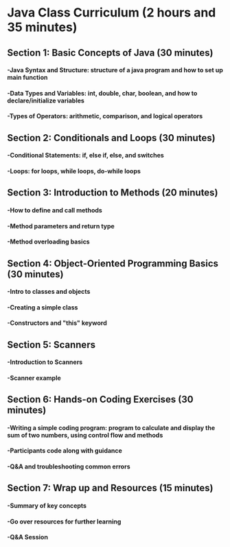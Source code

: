 # Java Class Curriculum (2 hours and 35 minutes)
## Section 1: Basic Concepts of Java (30 minutes)
#### -Java Syntax and Structure: structure of a java program and how to set up main function
#### -Data Types and Variables: int, double, char, boolean, and how to declare/initialize variables 
#### -Types of Operators: arithmetic, comparison, and logical operators
## Section 2: Conditionals and Loops (30 minutes)
#### -Conditional Statements: if, else if, else, and switches 
#### -Loops: for loops, while loops, do-while loops
## Section 3: Introduction to Methods (20 minutes)
#### -How to define and call methods 
#### -Method parameters and return type
#### -Method overloading basics
## Section 4: Object-Oriented Programming Basics (30 minutes)
#### -Intro to classes and objects
#### -Creating a simple class
#### -Constructors and "this" keyword
## Section 5: Scanners
#### -Introduction to Scanners
#### -Scanner example
## Section 6: Hands-on Coding Exercises (30 minutes)
#### -Writing a simple coding program: program to calculate and display the sum of two numbers, using control flow and methods
#### -Participants code along with guidance
#### -Q&A and troubleshooting common errors
## Section 7: Wrap up and Resources (15 minutes) 
#### -Summary of key concepts
#### -Go over resources for further learning
#### -Q&A Session

